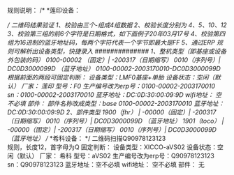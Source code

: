规则说明：
/*
*莲印设备：

*/
二维码结果验证
1、校验由三个-组成4组数据
2、校验长度分别为 4、5、10、12
3、校验第三组的前6个字符是日期格式，如下面例子20年03月17号
4、校验第四组为16进制的蓝牙地址码，每两个字符代表一个字节即最大是FF
5、通过ERP 规则可解析出设备类型，快捷录入
##############
1、整机类型（即基座或设备外包装的码）
0100-00002 （固定）| -200317（日期缩写） 0010（序列号）| DC0D3000099D （蓝牙地址）
0100-00002-2003170010-DC0D3000099D
根据前面的两段可固定判断：
设备类型：LMF0基座+单胎
设备状态：空闲（默认）
厂家： 莲印
型号：F0
生产编号改为erp号：0100-00002-2003170010
sn：0100-00002-2003170010
蓝牙地址：DC:0D:30:00:09:9D
wifi地址： 空不必填
部件：
部件名称改成类型：base
0100-00002-2003170010
蓝牙地址：DC:0D:30:00:09:9D
2、部件类型
1900（fhr） | -00000（固定）| -200317（日期缩写） 0010（序列号）| DC0D3000099D （蓝牙地址）
1901（toco） | -00000（固定）| -200317（日期缩写） 0010（序列号）| DC0D3000099D （蓝牙地址）
/*
*希科设备：
*/
二维码扫描Q90978123123  
规则，长度12，首字母为Q
固定判断：
设备类型：XICCO-aVS02
设备状态：空闲（默认）
厂家： 希科
型号：aVS02
生产编号改为erp号：Q90978123123
sn：Q90978123123
蓝牙地址：空不必填
wifi地址： 空不必填
部件：
无